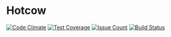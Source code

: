 # Hotcow

[![Code Climate](https://codeclimate.com/github/MaxSmakov/Hotcow/badges/gpa.svg)](https://codeclimate.com/github/MaxSmakov/Hotcow)
[![Test Coverage](https://codeclimate.com/github/MaxSmakov/Hotcow/badges/coverage.svg)](https://codeclimate.com/github/MaxSmakov/Hotcow/coverage)
[![Issue Count](https://codeclimate.com/github/MaxSmakov/Hotcow/badges/issue_count.svg)](https://codeclimate.com/github/MaxSmakov/Hotcow)
[![Build Status](https://travis-ci.org/MaxSmakov/Hotcow.svg?branch=master)](https://travis-ci.org/MaxSmakov/Hotcow)
